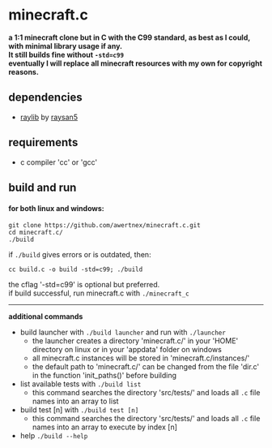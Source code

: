 # minecraft.c
**a 1:1 minecraft clone but in C with the C99 standard, as best as I could, with minimal library usage if any.\
It still builds fine without `-std=c99`\
eventually I will replace all minecraft resources with my own for copyright reasons.**

## dependencies
- [raylib](https://github.com/raysan5/raylib) by [raysan5](https://github.com/raysan5)

## requirements
- c compiler 'cc' or 'gcc'

## build and run
#### for both linux and windows:
```
git clone https://github.com/awertnex/minecraft.c.git
cd minecraft.c/
./build
```
if `./build` gives errors or is outdated, then:
```
cc build.c -o build -std=c99; ./build
```
the cflag '-std=c99' is optional but preferred.\
if build successful, run minecraft.c with `./minecraft_c`

- - - -
**additional commands**
- build launcher with `./build launcher` and run with `./launcher`
    - the launcher creates a directory 'minecraft.c/' in your 'HOME' directory on linux or in your 'appdata' folder on windows
    - all minecraft.c instances will be stored in 'minecraft.c/instances/'
    - the default path to 'minecraft.c/' can be changed from the file 'dir.c' in the function 'init_paths()' before building
- list available tests with `./build list`
    - this command searches the directory 'src/tests/' and loads all `.c` file names into an array to list
- build test [n] with `./build test [n]`
    - this command searches the directory 'src/tests/' and loads all `.c` file names into an array to execute by index [n]
- help `./build --help`
